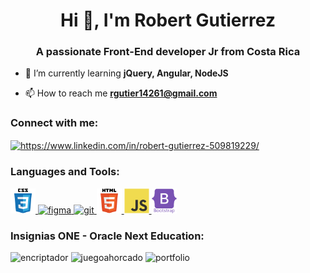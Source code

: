<h1 align="center">Hi 👋, I'm Robert Gutierrez</h1>
<h3 align="center">A passionate Front-End developer Jr from Costa Rica</h3>

- 🌱 I’m currently learning **jQuery, Angular, NodeJS**

- 📫 How to reach me **rgutier14261@gmail.com**

<h3 align="left">Connect with me:</h3>
<p align="left">
<a href="https://linkedin.com/in/https://www.linkedin.com/in/robert-gutierrez-509819229/" target="blank"><img align="center" src="https://raw.githubusercontent.com/rahuldkjain/github-profile-readme-generator/master/src/images/icons/Social/linked-in-alt.svg" alt="https://www.linkedin.com/in/robert-gutierrez-509819229/" height="30" width="40" /></a>
</p>

<h3 align="left">Languages and Tools:</h3>
<p align="left"> <a href="https://www.w3schools.com/css/" target="_blank" rel="noreferrer"> <img src="https://raw.githubusercontent.com/devicons/devicon/master/icons/css3/css3-original-wordmark.svg" alt="css3" width="40" height="40"/> </a> <a href="https://www.figma.com/" target="_blank" rel="noreferrer"> <img src="https://www.vectorlogo.zone/logos/figma/figma-icon.svg" alt="figma" width="40" height="40"/> </a> <a href="https://git-scm.com/" target="_blank" rel="noreferrer"> <img src="https://www.vectorlogo.zone/logos/git-scm/git-scm-icon.svg" alt="git" width="40" height="40"/> </a> <a href="https://www.w3.org/html/" target="_blank" rel="noreferrer"> <img src="https://raw.githubusercontent.com/devicons/devicon/master/icons/html5/html5-original-wordmark.svg" alt="html5" width="40" height="40"/> </a> <a href="https://developer.mozilla.org/en-US/docs/Web/JavaScript" target="_blank" rel="noreferrer"> <img src="https://raw.githubusercontent.com/devicons/devicon/master/icons/javascript/javascript-original.svg" alt="javascript" width="40" height="40"/> </a> 
<img src="https://raw.githubusercontent.com/devicons/devicon/master/icons/bootstrap/bootstrap-plain-wordmark.svg" alt="bootstrap" width="40" height="40"/> </a></p>

<h3 align="left">Insignias ONE - Oracle Next Education:</h3>

<p><img src="https://user-images.githubusercontent.com/92610528/177022204-375c21ef-35ab-42ff-a33a-5be5b054747c.png" alt="encriptador" width="80" height="80"/>
<img src="https://user-images.githubusercontent.com/92610528/177022367-f67443ec-be05-49aa-9b82-455da45bfb1d.png" alt="juegoahorcado" width="80" height="80"/>
<img src="https://user-images.githubusercontent.com/92610528/177022383-095d8a99-0c9c-4164-8d0b-ad5c869755d4.png" alt="portfolio" width="80" height="80"/></p>




